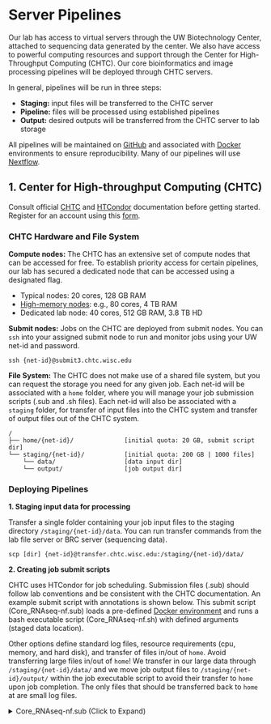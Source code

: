 # Server Pipelines

Our lab has access to virtual servers through the UW Biotechnology Center, attached to sequencing data generated by the center. We also have access to powerful computing resources and support through the Center for High-Throughput Computing (CHTC). Our core bioinformatics and image processing pipelines will be deployed through CHTC servers.

In general, pipelines will be run in three steps:

  - **Staging:** input files will be transferred to the CHTC server
  - **Pipeline:** files will be processed using established pipelines
  - **Output:** desired outputs will be transferred from the CHTC server to lab storage

All pipelines will be maintained on [GitHub](http://www.github.com) and associated with [Docker](http://www.docker.com) environments to ensure reproducibility. Many of our pipelines will use [Nextflow](https://www.nextflow.io/).

## 1. Center for High-throughput Computing (CHTC)

Consult official [CHTC](http://chtc.cs.wisc.edu/) and [HTCondor](https://research.cs.wisc.edu/htcondor/) documentation before getting started. Register for an account using this [form](http://chtc.cs.wisc.edu/form.shtml).

### CHTC Hardware and File System

**Compute nodes:** The CHTC has an extensive set of compute nodes that can be accessed for free. To establish priority access for certain pipelines, our lab has secured a dedicated node that can be accessed using a designated flag.

  - Typical nodes: 20 cores, 128 GB RAM
  - [High-memory nodes](http://chtc.cs.wisc.edu/high-memory-jobs.shtml): e.g., 80 cores, 4 TB RAM
  - Dedicated lab node: 40 cores, 512 GB RAM, 3.8 TB HD

**Submit nodes:** Jobs on the CHTC are deployed from submit nodes. You can `ssh` into your assigned submit node to run and monitor jobs using your UW net-id and password.

  	ssh {net-id}@submit3.chtc.wisc.edu

**File System:** The CHTC does not make use of a shared file system, but you can request the storage you need for any given job. Each net-id will be associated with a `home` folder, where you will manage your job submission scripts (.sub and .sh files). Each net-id will also be associated with a `staging` folder, for transfer of input files into the CHTC system and transfer of output files out of the CHTC system.

```
/
├── home/{net-id}/              [initial quota: 20 GB, submit script dir]
└── staging/{net-id}/           [initial quota: 200 GB | 1000 files]
    └── data/                   [data input dir]
    └── output/                 [job output dir]
```

### Deploying Pipelines

**1. Staging input data for processing**

Transfer a single folder containing your job input files to the staging directory `/staging/{net-id}/data`. You can run transfer commands from the lab file server or BRC server (sequencing data).

`scp [dir] {net-id}@transfer.chtc.wisc.edu:/staging/{net-id}/data/`

**2. Creating job submit scripts**

CHTC uses HTCondor for job scheduling. Submission files (.sub) should follow lab conventions and be consistent with the CHTC documentation. An example submit script with annotations is shown below. This submit script (Core_RNAseq-nf.sub) loads a pre-defined [Docker environment](https://hub.docker.com/repository/docker/zamanianlab/chtc-rnaseq) and runs a bash executable script (Core_RNAseq-nf.sh) with defined arguments (staged data location).

Other options define standard log files, resource requirements (cpu, memory, and hard disk), and transfer of files in/out of `home`. Avoid transferring large files in/out of `home`! We transfer in our large data through `/staging/{net-id}/data/` and we move job output files to `/staging/{net-id}/output/` within the job executable script to avoid their transfer to `home` upon job completion. The only files that should be transferred back to `home` at are small log files.

<details>
  <summary>Core_RNAseq-nf.sub (Click to Expand)</summary>
  ```
  # Core_RNAseq-nf.sub
  # Submit scripts (.sub/.sh) in /home/{net-id}/; Data in /staging/{net-id}/data/$(data)
  # Run: condor_submit Core_RNAseq-nf.sub data=191211_AHMMC5DMXX script=Core_RNAseq-nf.sh

  # load docker image and request nodes with access to staging directory
  universe = docker
  docker_image = zamanianlab/chtc-rnaseq:latest

  # require execute servers that have large data staging
  Requirements = (Target.HasCHTCStaging == true)

  # executable (/home/{net-id}/) and arguments
  executable = $(script)
  arguments = $(data)

  # log, error, and st output files
  log = $(data)_$(Cluster)_$(Process).log
  error = $(data)_$(Cluster)_$(Process).err
  output = $(data)_$(Cluster)_$(Process).out

  # transfer files in/out of /home/{net-id}/
  transfer_input_files =
  should_transfer_files = YES
  when_to_transfer_output = ON_EXIT

  # memory, disk and CPU requests
  request_cpus = 4
  request_memory = 32GB
  request_disk = 20GB

  # submit 1 job
  queue 1
  ### END

  ```
</details>

The submit script runs the annotated bash script below on the execute server. This pipeline creates `data`, `work`, and `output` dirs in the loaded Docker environment. It transfers the input data from `staging` into `data`, clones a GitHub repo (Nextflow pipeline), and runs a Nextflow command. Nextflow uses `work` for intermediary processing and spits out any files we have marked for retention into `output`, which gets transferred back to `staging`. `data` and `work` are deleted before job completion.

<details>
  <summary>Core_RNAseq-nf.sh (Click to Expand)</summary>
  ```
  #!/bin/bash

  # set home () and mk dirs
  export HOME=$PWD
  mkdir data work output

  # transfer data from staging
  cp -r /staging/{net-id}/data/$1 data

  # clone nextflow git repo
  git clone https://github.com/zamanianlab/Core_RNAseq-nf.git

  # run nextflow
  export NXF_OPTS='-Xms1g -Xmx4g'
  nextflow run Core_RNAseq-nf/WB-pe.nf -w work -c Core_RNAseq-nf/chtc.config --dir $1 --release "WBPS14" --species "brugia_malayi" --prjn "PRJNA10729" --rlen "150"

  # rm files you don't want transferred back to /home/{net-id}
  rm -r work
  rm -r data

  # mv large output files to staging to avoid their transfer back to /home/{net-id}
  mv output/$1/ /staging/{net-id}/output/


  ```
</details>


**3. Submitting and managing jobs**

Submit job from submit node using `condor_submit`,

`condor_submit Core_RNAseq-nf.sub data=191211_AHMMC5DMXX script=Core_RNAseq-nf.sh`

Other useful commands for monitoring and managing jobs

```
# check on job status
  condor_q

# remove a specific job
  condor_rm [job id]

# remove all jobs for user
  condor_rm $USER

# innterative shell to running job on remote machine
  condor_ssh_to_job [job id]
  exit
```

**4. Transferring output data**

## 2. Docker

### Docker Basics

### Building Docker Images

### Testing Docker Pipelines

